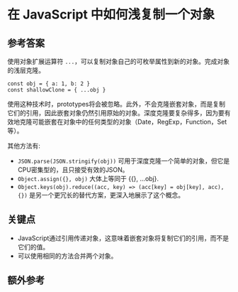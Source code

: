 # 在 JavaScript 中如何浅复制一个对象

## 参考答案

使用对象扩展运算符 `...`，可以复制对象自己的可枚举属性到新的对象。完成对象的浅层克隆。

```es6
const obj = { a: 1, b: 2 }
const shallowClone = { ...obj }
```

使用这种技术时，prototypes将会被忽略。此外，不会克隆嵌套对象，而是复制它们的引用，因此嵌套对象仍然引用原始的对象。深度克隆要复杂得多，因为要有效地克隆可能嵌套在对象中的任何类型的对象（Date，RegExp，Function，Set等）。

其他方法有:

* `JSON.parse(JSON.stringify(obj))` 可用于深度克隆一个简单的对象，但它是CPU密集型的，且只接受有效的JSON。
* `Object.assign({}, obj)` 大体上等同于 {{}, ...obj}.
* `Object.keys(obj).reduce((acc, key) => (acc[key] = obj[key], acc), {})` 是另一个更冗长的替代方案，更深入地展示了这个概念。

## 关键点

* JavaScript通过引用传递对象，这意味着嵌套对象将复制它们的引用，而不是它们的值。
* 可以使用相同的方法合并两个对象。

## 额外参考

<!-- tags: (javascript) -->
